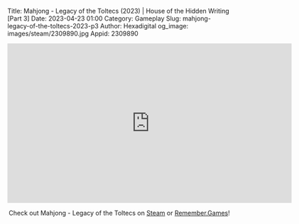 Title: Mahjong - Legacy of the Toltecs (2023) | House of the Hidden Writing [Part 3]
Date: 2023-04-23 01:00
Category: Gameplay
Slug: mahjong-legacy-of-the-toltecs-2023-p3
Author: Hexadigital
og_image: images/steam/2309890.jpg
Appid: 2309890

<center><iframe src="https://www.youtube.com/embed/MUhfMxlfpcU?feature=oembed" allow="accelerometer; autoplay; encrypted-media; gyroscope; picture-in-picture" width="640" height="360" frameborder="0"></iframe>

Check out Mahjong - Legacy of the Toltecs on [Steam](https://store.steampowered.com/app/2309890/?curator_clanid=34633900) or [Remember.Games](https://remember.games/game/7725/mahjong-legacy-of-the-toltecs/)!</center>